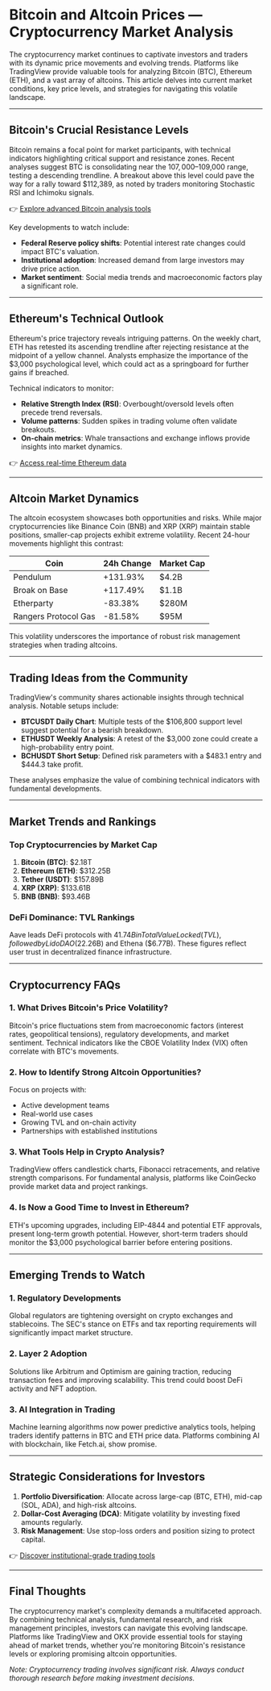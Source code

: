 # Bitcoin and Altcoin Prices — Cryptocurrency Market Analysis

The cryptocurrency market continues to captivate investors and traders with its dynamic price movements and evolving trends. Platforms like TradingView provide valuable tools for analyzing Bitcoin (BTC), Ethereum (ETH), and a vast array of altcoins. This article delves into current market conditions, key price levels, and strategies for navigating this volatile landscape.

---

## Bitcoin's Crucial Resistance Levels

Bitcoin remains a focal point for market participants, with technical indicators highlighting critical support and resistance zones. Recent analyses suggest BTC is consolidating near the $107,000–$109,000 range, testing a descending trendline. A breakout above this level could pave the way for a rally toward $112,389, as noted by traders monitoring Stochastic RSI and Ichimoku signals.

👉 [Explore advanced Bitcoin analysis tools](https://bit.ly/okx-bonus)

Key developments to watch include:
- **Federal Reserve policy shifts**: Potential interest rate changes could impact BTC's valuation.
- **Institutional adoption**: Increased demand from large investors may drive price action.
- **Market sentiment**: Social media trends and macroeconomic factors play a significant role.

---

## Ethereum's Technical Outlook

Ethereum's price trajectory reveals intriguing patterns. On the weekly chart, ETH has retested its ascending trendline after rejecting resistance at the midpoint of a yellow channel. Analysts emphasize the importance of the $3,000 psychological level, which could act as a springboard for further gains if breached.

Technical indicators to monitor:
- **Relative Strength Index (RSI)**: Overbought/oversold levels often precede trend reversals.
- **Volume patterns**: Sudden spikes in trading volume often validate breakouts.
- **On-chain metrics**: Whale transactions and exchange inflows provide insights into market dynamics.

👉 [Access real-time Ethereum data](https://bit.ly/okx-bonus)

---

## Altcoin Market Dynamics

The altcoin ecosystem showcases both opportunities and risks. While major cryptocurrencies like Binance Coin (BNB) and XRP (XRP) maintain stable positions, smaller-cap projects exhibit extreme volatility. Recent 24-hour movements highlight this contrast:

| Coin         | 24h Change | Market Cap  |
|--------------|------------|-------------|
| Pendulum     | +131.93%   | $4.2B       |
| Broak on Base| +117.49%   | $1.1B       |
| Etherparty   | -83.38%    | $280M       |
| Rangers Protocol Gas | -81.58% | $95M     |

This volatility underscores the importance of robust risk management strategies when trading altcoins.

---

## Trading Ideas from the Community

TradingView's community shares actionable insights through technical analysis. Notable setups include:

- **BTCUSDT Daily Chart**: Multiple tests of the $106,800 support level suggest potential for a bearish breakdown.
- **ETHUSDT Weekly Analysis**: A retest of the $3,000 zone could create a high-probability entry point.
- **BCHUSDT Short Setup**: Defined risk parameters with a $483.1 entry and $444.3 take profit.

These analyses emphasize the value of combining technical indicators with fundamental developments.

---

## Market Trends and Rankings

### Top Cryptocurrencies by Market Cap
1. **Bitcoin (BTC)**: $2.18T
2. **Ethereum (ETH)**: $312.25B
3. **Tether (USDT)**: $157.89B
4. **XRP (XRP)**: $133.61B
5. **BNB (BNB)**: $93.46B

### DeFi Dominance: TVL Rankings
Aave leads DeFi protocols with $41.74B in Total Value Locked (TVL), followed by Lido DAO ($22.26B) and Ethena ($6.77B). These figures reflect user trust in decentralized finance infrastructure.

---

## Cryptocurrency FAQs

### 1. What Drives Bitcoin's Price Volatility?
Bitcoin's price fluctuations stem from macroeconomic factors (interest rates, geopolitical tensions), regulatory developments, and market sentiment. Technical indicators like the CBOE Volatility Index (VIX) often correlate with BTC's movements.

### 2. How to Identify Strong Altcoin Opportunities?
Focus on projects with:
- Active development teams
- Real-world use cases
- Growing TVL and on-chain activity
- Partnerships with established institutions

### 3. What Tools Help in Crypto Analysis?
TradingView offers candlestick charts, Fibonacci retracements, and relative strength comparisons. For fundamental analysis, platforms like CoinGecko provide market data and project rankings.

### 4. Is Now a Good Time to Invest in Ethereum?
ETH's upcoming upgrades, including EIP-4844 and potential ETF approvals, present long-term growth potential. However, short-term traders should monitor the $3,000 psychological barrier before entering positions.

---

## Emerging Trends to Watch

### 1. Regulatory Developments
Global regulators are tightening oversight on crypto exchanges and stablecoins. The SEC's stance on ETFs and tax reporting requirements will significantly impact market structure.

### 2. Layer 2 Adoption
Solutions like Arbitrum and Optimism are gaining traction, reducing transaction fees and improving scalability. This trend could boost DeFi activity and NFT adoption.

### 3. AI Integration in Trading
Machine learning algorithms now power predictive analytics tools, helping traders identify patterns in BTC and ETH price data. Platforms combining AI with blockchain, like Fetch.ai, show promise.

---

## Strategic Considerations for Investors

1. **Portfolio Diversification**: Allocate across large-cap (BTC, ETH), mid-cap (SOL, ADA), and high-risk altcoins.
2. **Dollar-Cost Averaging (DCA)**: Mitigate volatility by investing fixed amounts regularly.
3. **Risk Management**: Use stop-loss orders and position sizing to protect capital.

👉 [Discover institutional-grade trading tools](https://bit.ly/okx-bonus)

---

## Final Thoughts

The cryptocurrency market's complexity demands a multifaceted approach. By combining technical analysis, fundamental research, and risk management principles, investors can navigate this evolving landscape. Platforms like TradingView and OKX provide essential tools for staying ahead of market trends, whether you're monitoring Bitcoin's resistance levels or exploring promising altcoin opportunities.

*Note: Cryptocurrency trading involves significant risk. Always conduct thorough research before making investment decisions.*
